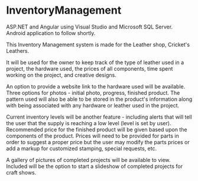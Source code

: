 # InventoryManagement

ASP.NET and Angular using Visual Studio and Microsoft SQL Server. Android application to follow shortly. 


This Inventory Management system is made for the Leather shop, Cricket's Leathers. 

It will be used for the owner to keep track of the type of leather used in a project, the hardware used, the prices of all components, time spent working on the project, and creative designs.

An option to provide a website link to the hardware used will be available. Three options for photos - initial photo, progress, finished product. The pattern used will also be able to be stored in the product's information along with being associated with any hardware or leather used in the project.

Current inventory levels will be another feature - including alerts that will tell the user that the supply is reaching a low level (level is set by user). Recommended price for the finished product will be given based upon the components of the product. Prices will need to be provided for parts in order to suggest a proper price but the user may modify the parts prices or add a markup for customized stamping, special requests, etc.

A gallery of pictures of completed projects will be available to view. Included will be the option to start a slideshow of completed projects for craft shows.
